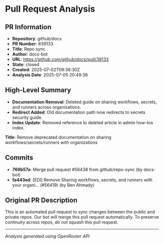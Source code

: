 # Pull Request Analysis

## PR Information
- **Repository**: github/docs
- **PR Number**: #39133
- **Title**: Repo sync
- **Author**: docs-bot
- **URL**: https://github.com/github/docs/pull/39133
- **State**: closed
- **Created**: 2025-07-02T09:36:30Z
- **Analysis Date**: 2025-07-05 20:49:36

## High-Level Summary

- **Documentation Removal**: Deleted guide on sharing workflows, secrets, and runners across organizations.  
- **Redirect Added**: Old documentation path now redirects to secrets security guide.  
- **Index Update**: Removed reference to deleted article in admin how-tos index.  

**Title**: Remove deprecated documentation on sharing workflows/secrets/runners with organizations

## Commits

- **769b57a**: Merge pull request #56438 from github/repo-sync (by docs-bot)
- **fa443ed**: [EDI] Remove Sharing workflows, secrets, and runners with your organi… (#56419) (by Ben Ahmady)


## Original PR Description


This is an automated pull request to sync changes between the public and private repos.
Our bot will merge this pull request automatically.
To preserve continuity across repos, _do not squash_ this pull request.


---
*Analysis generated using OpenRouter API*
